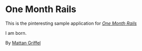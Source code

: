 # One Month Rails

This is the pinteresting sample application for [*One Month Rails*](http://onemonthrails.com)

I am born. 

By [Mattan Griffel](http://mattangriffel.com)